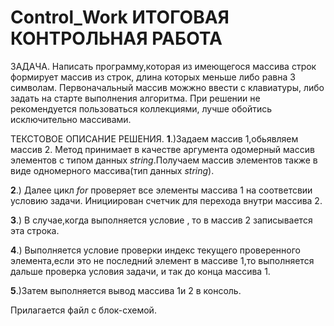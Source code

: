 # Control_Work ИТОГОВАЯ КОНТРОЛЬНАЯ РАБОТА
 ЗАДАЧА. Написать программу,которая из имеющегося массива строк формирует массив из строк, длина которых меньше либо равна 3 символам. Первоначальный массив можжно ввести с клавиатуры, либо задать на старте выполнения алгоритма. При решении не рекомендуется пользоваться коллекциями, лучше обойтись исключительно массивами.
 
 ТЕКСТОВОЕ ОПИСАНИЕ РЕШЕНИЯ. 
**1**.)Задаем массив 1,обьявляем массив 2. Метод принимает в качестве аргумента одомерный массив элементов с типом данных *string*.Получаем массив элементов также в виде одномерного массива(тип данных *string*). 

**2**.) Далее цикл *for* проверяет все элементы массива 1 на соответсвии условию задачи. Инициирован счетчик для перехода внутри  массива 2.

**3**.)  В случае,когда выполняется условие , то в массив 2 записывается эта строка.
 
**4**.) Выполняется условие проверки индекс текущего проверенного элемента,если это не последний элемент в массиве 1,то выполняется дальше проверка условия задачи, и так до конца массива 1.
 
 **5**.)Затем выполняется вывод массива 1и 2 в консоль. 
 
 Прилагается файл с блок-схемой.
 
 
 
